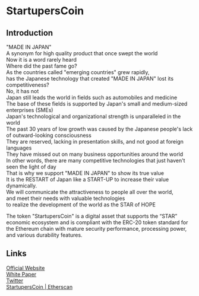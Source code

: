 # StartupersCoin

## Introduction
"MADE IN JAPAN"  
A synonym for high quality product that once swept the world  
Now it is a word rarely heard  
Where did the past fame go?  
As the countries called "emerging countries" grew rapidly,  
has the Japanese technology that created "MADE IN JAPAN" lost its competitiveness?  
No, it has not  
Japan still leads the world in fields such as automobiles and medicine  
The base of these fields is supported by Japan's small and medium-sized enterprises (SMEs)  
Japan's technological and organizational strength is unparalleled in the world  
The past 30 years of low growth was caused by the Japanese people's lack of outward-looking consciousness  
They are reserved, lacking in presentation skills, and not good at foreign languages  
They have missed out on many business opportunities around the world  
In other words, there are many competitive technologies that just haven't seen the light of day  
That is why we support "MADE IN JAPAN" to show its true value  
It is the RESTART of Japan like a START-UP to increase their value dynamically.  
We will communicate the attractiveness to people all over the world,  
and meet their needs with valuable technologies  
to realize the development of the world as the STAR of HOPE  

The token "StartupersCoin" is a digital asset that supports the “STAR” economic ecosystem and is compliant with the ERC-20 token standard for the Ethereum chain with mature security performance, processing power, and various durability features.

## Links

[Official Website](https://www.startupers.io/)  
[White Paper](https://wp.startupers.io/)  
[Twitter](https://twitter.com/SmeStartupers)  
[StartupersCoin | Etherscan](https://etherscan.io/token/0x2F30700735697BaAC1b9177D404303f0cC0E1A74)
